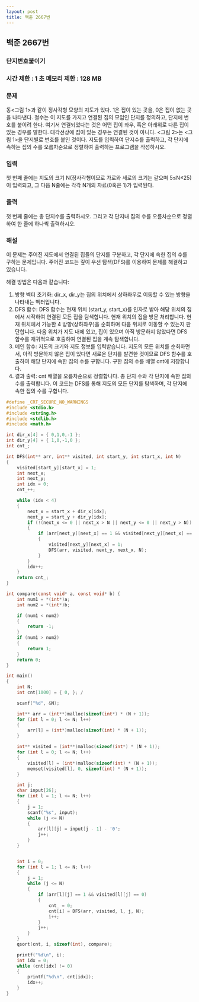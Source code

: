 ```yaml
---
layout: post
title: 백준 2667번
---
```


<h2>백준 2667번</h2>

<h3>단지번호붙이기  </h3>

<h3>시간 제한 : 1 초 메모리 제한 : 128 MB</h3>

<h3>문제</h3>

동<그림 1>과 같이 정사각형 모양의 지도가 있다. 1은 집이 있는 곳을, 0은 집이 없는 곳을 나타낸다. 철수는 이 지도를 가지고 연결된 집의 모임인 단지를 정의하고, 단지에 번호를 붙이려 한다. 여기서 연결되었다는 것은 어떤 집이 좌우, 혹은 아래위로 다른 집이 있는 경우를 말한다. 대각선상에 집이 있는 경우는 연결된 것이 아니다. <그림 2>는 <그림 1>을 단지별로 번호를 붙인 것이다. 지도를 입력하여 단지수를 출력하고, 각 단지에 속하는 집의 수를 오름차순으로 정렬하여 출력하는 프로그램을 작성하시오.



<h3>입력</h3>

첫 번째 줄에는 지도의 크기 N(정사각형이므로 가로와 세로의 크기는 같으며 5≤N≤25)이 입력되고, 그 다음 N줄에는 각각 N개의 자료(0혹은 1)가 입력된다.

<h3>출력</h3>

첫 번째 줄에는 총 단지수를 출력하시오. 그리고 각 단지내 집의 수를 오름차순으로 정렬하여 한 줄에 하나씩 출력하시오.
<h3>해설</h3>

이 문제는 주어진 지도에서 연결된 집들의 단지를 구분하고, 각 단지에 속한 집의 수를 구하는 문제입니다. 주어진 코드는 깊이 우선 탐색(DFS)를 이용하여 문제를 해결하고 있습니다.

해결 방법은 다음과 같습니다:

1. 방향 벡터 초기화: dir_x, dir_y는 집의 위치에서 상하좌우로 이동할 수 있는 방향을 나타내는 벡터입니다.
2. DFS 함수: DFS 함수는 현재 위치 (start_y, start_x)를 인자로 받아 해당 위치의 집에서 시작하여 연결된 모든 집을 탐색합니다.
현재 위치의 집을 방문 처리합니다.
현재 위치에서 가능한 4 방향(상하좌우)을 순회하며 다음 위치로 이동할 수 있는지 판단합니다.
다음 위치가 지도 내에 있고, 집이 있으며 아직 방문하지 않았다면 DFS 함수를 재귀적으로 호출하여 연결된 집을 계속 탐색합니다.
3. 메인 함수:
지도의 크기와 지도 정보를 입력받습니다.
지도의 모든 위치를 순회하면서, 아직 방문하지 않은 집이 있다면 새로운 단지를 발견한 것이므로 DFS 함수를 호출하여 해당 단지에 속한 집의 수를 구합니다.
구한 집의 수를 배열 cnt에 저장합니다.
4. 결과 출력:
cnt 배열을 오름차순으로 정렬합니다.
총 단지 수와 각 단지에 속한 집의 수를 출력합니다.
이 코드는 DFS를 통해 지도의 모든 단지를 탐색하며, 각 단지에 속한 집의 수를 구합니다.

```c
#define _CRT_SECURE_NO_WARNINGS    
#include <stdio.h>
#include <string.h>
#include <stdlib.h>
#include <math.h>

int dir_x[4] = { 0,1,0,-1 };
int dir_y[4] = { 1,0,-1,0 };
int cnt_;

int DFS(int** arr, int** visited, int start_y, int start_x, int N)
{
	visited[start_y][start_x] = 1;
	int next_x;
	int next_y;
	int idx = 0;
	cnt_++;

	while (idx < 4)
	{
		next_x = start_x + dir_x[idx];
		next_y = start_y + dir_y[idx];
		if (!(next_x <= 0 || next_x > N || next_y <= 0 || next_y > N))
		{
			if (arr[next_y][next_x] == 1 && visited[next_y][next_x] == 0)
			{
				visited[next_y][next_x] = 1;
				DFS(arr, visited, next_y, next_x, N);
			}
		}
		idx++;
	}
	return cnt_;
}

int compare(const void* a, const void* b) {
	int num1 = *(int*)a;
	int num2 = *(int*)b;

	if (num1 < num2)
	{
		return -1;
	}
	if (num1 > num2)
	{
		return 1;
	}
	return 0;
}

int main()
{
	int N; 
	int cnt[1000] = { 0, }; /

	scanf("%d", &N);

	int** arr = (int**)malloc(sizeof(int*) * (N + 1));
	for (int l = 0; l <= N; l++)
	{
		arr[l] = (int*)malloc(sizeof(int) * (N + 1));
	}

	int** visited = (int**)malloc(sizeof(int*) * (N + 1));
	for (int l = 0; l <= N; l++)
	{
		visited[l] = (int*)malloc(sizeof(int) * (N + 1));
		memset(visited[l], 0, sizeof(int) * (N + 1));
	}

	int j;
	char input[26];
	for (int l = 1; l <= N; l++)
	{
		j = 1;
		scanf("%s", input);
		while (j <= N)
		{
			arr[l][j] = input[j - 1] - '0';
			j++;
		}
	}


	int i = 0; 
	for (int l = 1; l <= N; l++)
	{
		j = 1;
		while (j <= N)
		{
			if (arr[l][j] == 1 && visited[l][j] == 0)
			{
				cnt_ = 0;
				cnt[i] = DFS(arr, visited, l, j, N);
				i++;
			}
			j++;
		}
	}
	qsort(cnt, i, sizeof(int), compare);

	printf("%d\n", i);
	int idx = 0;
	while (cnt[idx] != 0)
	{
		printf("%d\n", cnt[idx]);
		idx++;
	}
}

```